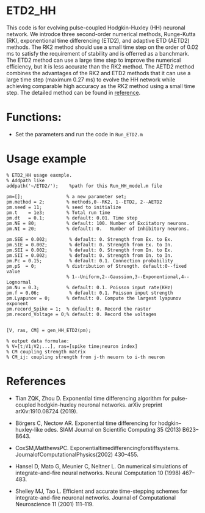 ETD2_HH
======

This code is for evolving pulse-coupled Hodgkin-Huxley (HH) neuronal network. 
We introdce three second-order numerical methods, Runge-Kutta (RK), exponentional time differencing (ETD2), and adaptive ETD (AETD2) methods. 
The RK2 method should use a small time step on the order of 0.02 ms to satisfy the requirement of stability and is offerred as a banchmark.
The ETD2 method can use a large time step to improve the numerical efficiency, but it is less accurate than the RK2 method.
The AETD2 method combines the advantages of the RK2 and ETD2 methods that it can use a large time step (maximum 0.27 ms) to evolve the HH network while achieving comparable high accuracy as the RK2 method using a small time step. 
The detailed method can be found in [reference](https://github.com/KyleZhongqi/ETD2_HH#references). 

Functions:
=========

* Set the parameters and run the code in `Run_ETD2.m`

# Usage example
```
% ETD2_HH usage eaxmple.
% Addpath like
addpath('~/ETD2/');    %path for this Run_HH_model.m file

pm=[];                % a new parameter set;
pm.method = 2;        % methods,0--RK2, 1--ETD2, 2--AETD2
pm.seed = 11;         % seed to initialize
pm.t    = 1e3;        % Total run time
pm.dt   = 0.1;        % default: 0.01. Time step 
pm.NE = 80;           % default: 100. Number of Excitatory neurons.
pm.NI = 20;           % default: 0.   Number of Inhibitory neurons.
                      
pm.SEE = 0.002;        % default: 0. Strength from Ex. to Ex.
pm.SIE = 0.002;        % default: 0. Strength from Ex. to In.
pm.SEI = 0.002;        % default: 0. Strength from In. to Ex.
pm.SII = 0.002;        % default: 0. Strength from In. to In.
pm.Pc = 0.15;          % default: 0.1. Connection probability  
pm.pS  = 0;           % distribution of Strength. default:0--fixed value
                      % 1--Uniform,2--Gaussion,3--Exponentional,4--Lognormal                         
pm.Nu = 0.3;          % default: 0.1. Poisson input rate(KHz)  
pm.f = 0.06;           % default: 0.1. Poisson input strength                      
pm.Lyapunov = 0;      % default: 0. Compute the largest lyapunov exponent
pm.record_Spike = 1;  % default: 0. Record the raster
pm.record_Voltage = 0;% default: 0. Record the voltages


[V, ras, CM] = gen_HH_ETD2(pm);

% output data formulae: 
% V=[t;V1;V2;...], ras=[spike time;neuron index]
% CM coupling strength matrix
% CM_ij: coupling strength from j-th neuorn to i-th neuron 

```

References 
============
* Tian ZQK, Zhou D. Exponential time differencing algorithm for pulse-coupled hodgkin-huxley neuronal networks. arXiv preprint arXiv:1910.08724 (2019). 

* Börgers C, Nectow AR. Exponential time differencing for hodgkin–huxley-like odes. SIAM Journal on 
Scientific Computing 35 (2013) B623–B643. 

* CoxSM,MatthewsPC. Exponentialtimedifferencingforstiffsystems. JournalofComputationalPhysics(2002) 430–455. 

* Hansel D, Mato G, Meunier C, Neltner L. On numerical simulations of integrate-and-fire neural networks. 
Neural Computation 10 (1998) 467–483. 

* Shelley MJ, Tao L. Efficient and accurate time-stepping schemes for integrate-and-fire neuronal networks. 
Journal of Computational Neuroscience 11 (2001) 111–119. 

